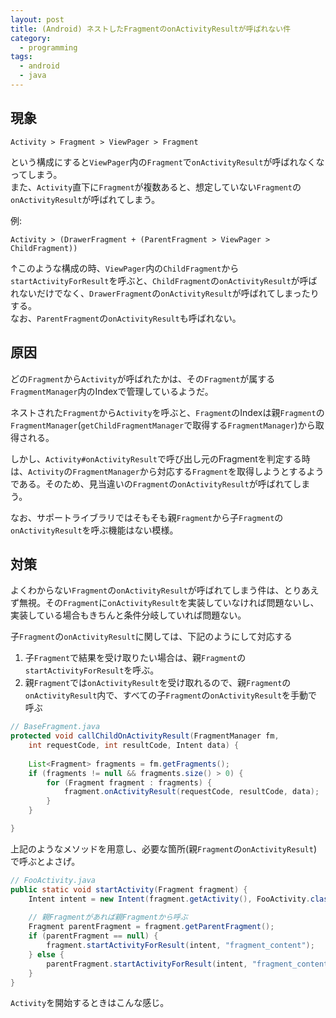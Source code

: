```yaml
---
layout: post
title: (Android) ネストしたFragmentのonActivityResultが呼ばれない件
category:
  - programming
tags:
  - android
  - java
---
```


## 現象
```
Activity > Fragment > ViewPager > Fragment
```

という構成にすると`ViewPager`内の`Fragment`で`onActivityResult`が呼ばれなくなってしまう。  
また、`Activity`直下に`Fragment`が複数あると、想定していない`Fragment`の`onActivityResult`が呼ばれてしまう。

例:   
```
Activity > (DrawerFragment + (ParentFragment > ViewPager > ChildFragment))
```  

↑このような構成の時、`ViewPager`内の`ChildFragment`から`startActivityForResult`を呼ぶと、`ChildFragment`の`onActivityResult`が呼ばれないだけでなく、`DrawerFragment`の`onActivityResult`が呼ばれてしまったりする。  
なお、`ParentFragment`の`onActivityResult`も呼ばれない。


## 原因
どの`Fragment`から`Activity`が呼ばれたかは、その`Fragment`が属する`FragmentManager`内のIndexで管理しているようだ。

ネストされた`Fragment`から`Activity`を呼ぶと、`Fragment`のIndexは親`Fragment`の`FragmentManager`(`getChildFragmentManager`で取得する`FragmentManager`)から取得される。 
 
しかし、`Activity#onActivityResult`で呼び出し元のFragmentを判定する時は、`Activity`の`FragmentManager`から対応する`Fragment`を取得しようとするようである。そのため、見当違いの`Fragment`の`onActivityResult`が呼ばれてしまう。

なお、サポートライブラリではそもそも親`Fragment`から子`Fragment`の`onActivityResult`を呼ぶ機能はない模様。

## 対策
よくわからない`Fragment`の`onActivityResult`が呼ばれてしまう件は、とりあえず無視。その`Fragment`に`onActivityResult`を実装していなければ問題ないし、実装している場合もきちんと条件分岐していれば問題ない。

子`Fragment`の`onActivityResult`に関しては、下記のようにして対応する

1. 子`Fragment`で結果を受け取りたい場合は、親`Fragment`の`startActivityForResult`を呼ぶ。
2. 親`Fragment`では`onActivityResult`を受け取れるので、親`Fragment`の`onActivityResult`内で、すべての子`Fragment`の`onActivityResult`を手動で呼ぶ

```java
// BaseFragment.java
protected void callChildOnActivityResult(FragmentManager fm, 
    int requestCode, int resultCode, Intent data) {
    
    List<Fragment> fragments = fm.getFragments();
    if (fragments != null && fragments.size() > 0) {
        for (Fragment fragment : fragments) {
            fragment.onActivityResult(requestCode, resultCode, data);            
        }
    }

}
```

上記のようなメソッドを用意し、必要な箇所(親`Fragment`の`onActivityResult`)で呼ぶとよさげ。

```java
// FooActivity.java
public static void startActivity(Fragment fragment) {
    Intent intent = new Intent(fragment.getActivity(), FooActivity.class);
    
    // 親Fragmentがあれば親Fragmentから呼ぶ
    Fragment parentFragment = fragment.getParentFragment();
    if (parentFragment == null) {
        fragment.startActivityForResult(intent, "fragment_content");
    } else {
        parentFragment.startActivityForResult(intent, "fragment_content");
    }
}
```
`Activity`を開始するときはこんな感じ。
